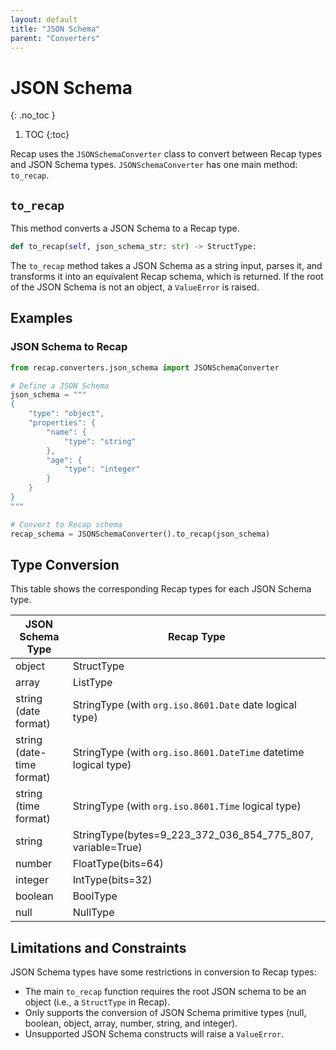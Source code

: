 ```yaml
---
layout: default
title: "JSON Schema"
parent: "Converters"
---
```


# JSON Schema
{: .no_toc }

1. TOC
{:toc}

Recap uses the `JSONSchemaConverter` class to convert between Recap types and JSON Schema types. `JSONSchemaConverter` has one main method: `to_recap`.

## `to_recap`

This method converts a JSON Schema to a Recap type.

```python
def to_recap(self, json_schema_str: str) -> StructType:
```

The `to_recap` method takes a JSON Schema as a string input, parses it, and transforms it into an equivalent Recap schema, which is returned. If the root of the JSON Schema is not an object, a `ValueError` is raised.

## Examples

### JSON Schema to Recap


```python
from recap.converters.json_schema import JSONSchemaConverter

# Define a JSON Schema
json_schema = """
{
    "type": "object",
    "properties": {
        "name": {
            "type": "string"
        },
        "age": {
            "type": "integer"
        }
    }
}
"""

# Convert to Recap schema
recap_schema = JSONSchemaConverter().to_recap(json_schema)
```

## Type Conversion

This table shows the corresponding Recap types for each JSON Schema type.

| JSON Schema Type | Recap Type |
|------------------|------------|
| object | StructType |
| array | ListType |
| string (date format) | StringType (with `org.iso.8601.Date` date logical type) |
| string (date-time format) | StringType (with `org.iso.8601.DateTime` datetime logical type) |
| string (time format) | StringType (with `org.iso.8601.Time` logical type) |
| string | StringType(bytes=9_223_372_036_854_775_807, variable=True) |
| number | FloatType(bits=64) |
| integer | IntType(bits=32) |
| boolean | BoolType |
| null | NullType |

## Limitations and Constraints

JSON Schema types have some restrictions in conversion to Recap types:

- The main `to_recap` function requires the root JSON schema to be an object (i.e., a `StructType` in Recap).
- Only supports the conversion of JSON Schema primitive types (null, boolean, object, array, number, string, and integer).
- Unsupported JSON Schema constructs will raise a `ValueError`.